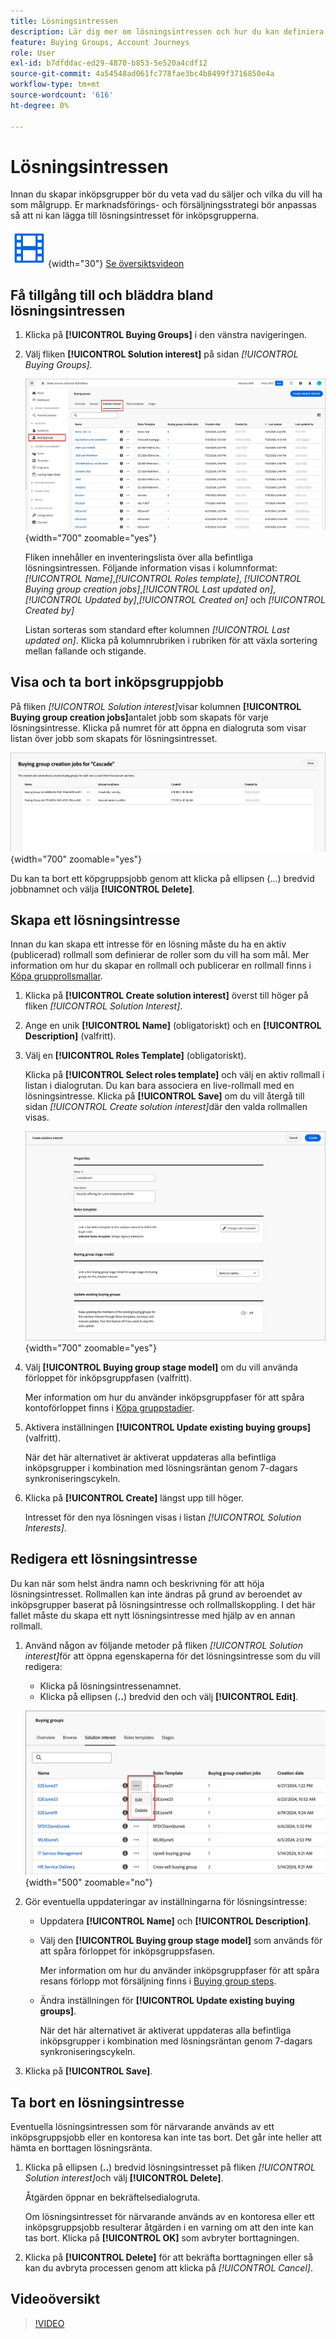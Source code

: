 ```yaml
---
title: Lösningsintressen
description: Lär dig mer om lösningsintressen och hur du kan definiera dem för användning inom dina inköpsgrupper.
feature: Buying Groups, Account Journeys
role: User
exl-id: b7dfddac-ed29-4870-b853-5e520a4cdf12
source-git-commit: 4a54548ad061fc778fae3bc4b8499f3716850e4a
workflow-type: tm+mt
source-wordcount: '616'
ht-degree: 0%

---
```


# Lösningsintressen

Innan du skapar inköpsgrupper bör du veta vad du säljer och vilka du vill ha som målgrupp. Er marknadsförings- och försäljningsstrategi bör anpassas så att ni kan lägga till lösningsintresset för inköpsgrupperna.

![Video](../../assets/do-not-localize/icon-video.svg){width="30"} [Se översiktsvideon](#overview-video)

## Få tillgång till och bläddra bland lösningsintressen

1. Klicka på **[!UICONTROL Buying Groups]** i den vänstra navigeringen.

1. Välj fliken **[!UICONTROL Solution interest]** på sidan _[!UICONTROL Buying Groups]_.

   ![Fliken Lösningsintresse](assets/solution-interest-tab.png){width="700" zoomable="yes"}

   Fliken innehåller en inventeringslista över alla befintliga lösningsintressen. Följande information visas i kolumnformat: _[!UICONTROL Name]_,_[!UICONTROL Roles template]_, _[!UICONTROL Buying group creation jobs]_,_[!UICONTROL Last updated on]_, _[!UICONTROL Updated by]_,_[!UICONTROL Created on]_ och _[!UICONTROL Created by]_

   Listan sorteras som standard efter kolumnen _[!UICONTROL Last updated on]_. Klicka på kolumnrubriken i rubriken för att växla sortering mellan fallande och stigande.

## Visa och ta bort inköpsgruppjobb

På fliken _[!UICONTROL Solution interest]_&#x200B;visar kolumnen **[!UICONTROL Buying group creation jobs]**&#x200B;antalet jobb som skapats för varje lösningsintresse. Klicka på numret för att öppna en dialogruta som visar listan över jobb som skapats för lösningsintresset.

![Köper gruppjobb för lösningsintresse](assets/buying-group-jobs-for-solution-interest.png){width="700" zoomable="yes"}

Du kan ta bort ett köpgruppsjobb genom att klicka på ellipsen (...) bredvid jobbnamnet och välja **[!UICONTROL Delete]**.

## Skapa ett lösningsintresse

Innan du kan skapa ett intresse för en lösning måste du ha en aktiv (publicerad) rollmall som definierar de roller som du vill ha som mål. Mer information om hur du skapar en rollmall och publicerar en rollmall finns i [Köpa grupprollsmallar](./buying-groups-role-templates.md).

1. Klicka på **[!UICONTROL Create solution interest]** överst till höger på fliken _[!UICONTROL Solution Interest]_.

1. Ange en unik **[!UICONTROL Name]** (obligatoriskt) och en **[!UICONTROL Description]** (valfritt).

1. Välj en **[!UICONTROL Roles Template]** (obligatoriskt).

   Klicka på **[!UICONTROL Select roles template]** och välj en aktiv rollmall i listan i dialogrutan. Du kan bara associera en live-rollmall med en lösningsintresse. Klicka på **[!UICONTROL Save]** om du vill återgå till sidan _[!UICONTROL Create solution interest]_&#x200B;där den valda rollmallen visas.

   ![Lägg till en rollmall i lösningsintresset](assets/solution-interest-create.png){width="700" zoomable="yes"}

1. Välj **[!UICONTROL Buying group stage model]** om du vill använda förloppet för inköpsgruppfasen (valfritt).

   Mer information om hur du använder inköpsgruppfaser för att spåra kontoförloppet finns i [Köpa gruppstadier](./buying-group-stages.md).

1. Aktivera inställningen **[!UICONTROL Update existing buying groups]** (valfritt).

   När det här alternativet är aktiverat uppdateras alla befintliga inköpsgrupper i kombination med lösningsräntan genom 7-dagars synkroniseringscykeln.

1. Klicka på **[!UICONTROL Create]** längst upp till höger.

   Intresset för den nya lösningen visas i listan _[!UICONTROL Solution Interests]_.

## Redigera ett lösningsintresse

Du kan när som helst ändra namn och beskrivning för att höja lösningsintresset. Rollmallen kan inte ändras på grund av beroendet av inköpsgrupper baserat på lösningsintresse och rollmallskoppling. I det här fallet måste du skapa ett nytt lösningsintresse med hjälp av en annan rollmall.

1. Använd någon av följande metoder på fliken _[!UICONTROL Solution interest]_&#x200B;för att öppna egenskaperna för det lösningsintresse som du vill redigera:

   * Klicka på lösningsintressenamnet.
   * Klicka på ellipsen (**..**) bredvid den och välj **[!UICONTROL Edit]**.

   ![Lösning intresserar mer meny](assets/solution-interests-more-menu.png){width="500" zoomable="no"}

1. Gör eventuella uppdateringar av inställningarna för lösningsintresse:

   * Uppdatera **[!UICONTROL Name]** och **[!UICONTROL Description]**.

   * Välj den **[!UICONTROL Buying group stage model]** som används för att spåra förloppet för inköpsgruppsfasen.

     Mer information om hur du använder inköpsgruppfaser för att spåra resans förlopp mot försäljning finns i [Buying group steps](./buying-group-stages.md).

   * Ändra inställningen för **[!UICONTROL Update existing buying groups]**.

     När det här alternativet är aktiverat uppdateras alla befintliga inköpsgrupper i kombination med lösningsräntan genom 7-dagars synkroniseringscykeln.

1. Klicka på **[!UICONTROL Save]**.

## Ta bort en lösningsintresse

Eventuella lösningsintressen som för närvarande används av ett inköpsgruppsjobb eller en kontoresa kan inte tas bort. Det går inte heller att hämta en borttagen lösningsränta.

1. Klicka på ellipsen (**..**) bredvid lösningsintresset på fliken _[!UICONTROL Solution interest]_&#x200B;och välj **[!UICONTROL Delete]**.

   Åtgärden öppnar en bekräftelsedialogruta.

   Om lösningsintresset för närvarande används av en kontoresa eller ett inköpsgruppsjobb resulterar åtgärden i en varning om att den inte kan tas bort. Klicka på **[!UICONTROL OK]** som avbryter borttagningen.

1. Klicka på **[!UICONTROL Delete]** för att bekräfta borttagningen eller så kan du avbryta processen genom att klicka på _[!UICONTROL Cancel]_.

## Videoöversikt

>[!VIDEO](https://video.tv.adobe.com/v/3433080/?learn=on)
